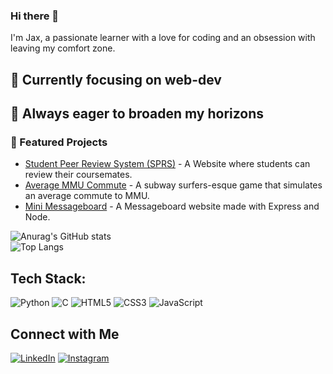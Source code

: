 ### Hi there 👋
I'm Jax, a passionate learner with a love for coding and an obsession with leaving my comfort zone.
 <h2>🔭 Currently focusing on web-dev </h2>
 <h2>🚀 Always eager to broaden my horizons</h2>

### 🌟 Featured Projects
- [Student Peer Review System (SPRS)](https://github.com/JaxChoong/Student-Peer-Review-Website) - A Website where students can review their coursemates.
- [Average MMU Commute](https://github.com/JaxChoong/AMC) - A subway surfers-esque game that simulates an average commute to MMU.
- [Mini Messageboard](https://github.com/JaxChoong/Mini-Message-Board) - A Messageboard website made with Express and Node.

![Anurag's GitHub stats](https://github-readme-stats.vercel.app/api?username=JaxChoong&show_icons=true&theme=react&hide=issues)<br/>
![Top Langs](https://github-readme-stats.vercel.app/api/top-langs/?username=JaxChoong&theme=react&layout=pie)<br/>

## Tech Stack:
![Python](https://img.shields.io/badge/python-3670A0?style=for-the-badge&logo=python&logoColor=ffdd54)
![C](https://img.shields.io/badge/c-%2300599C.svg?style=for-the-badge&logo=c&logoColor=white)
![HTML5](https://img.shields.io/badge/html5-%23E34F26.svg?style=for-the-badge&logo=html5&logoColor=white)
![CSS3](https://img.shields.io/badge/css3-%231572B6.svg?style=for-the-badge&logo=css3&logoColor=white)
![JavaScript](https://img.shields.io/badge/javascript-%23323330.svg?style=for-the-badge&logo=javascript&logoColor=%23F7DF1E)

## Connect with Me
[![LinkedIn](https://img.shields.io/badge/LinkedIn-%230077B5.svg?style=for-the-badge&logo=linkedin&logoColor=white)]([https://www.linkedin.com/in/yourprofile](https://www.linkedin.com/in/jax-choong-791145306/))
[![Instagram](https://img.shields.io/badge/Instagram-%231DA1F2.svg?style=for-the-badge&logo=Instagram&logoColor=white)]([https://twitter.com/yourprofile](https://www.instagram.com/glxjax/))

